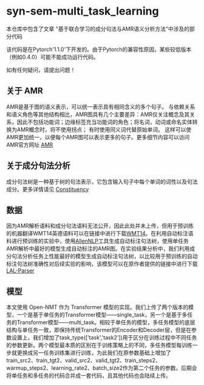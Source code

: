 # syn-sem-multi_task_learning

本仓库中包含了文章 "基于联合学习的成分句法与AMR语义分析方法"中涉及的部分代码

该代码是在Pytorch'1.1.0'下开发的。由于Pytorch的兼容性原因，某些较低版本（例如0.4.0）可能不能成功运行代码。

如有任何疑问，请提出问题！

## 关于 AMR
AMR是基于图的语义表示，可以统一表示具有相同含义的多个句子。 与依赖关系和语义角色等其他结构相比，AMR图具有几个主要差异：AMR仅关注概念及其关系，因此不包括功能词；边缘标签充当功能词的角色；将名词，动词或命名实体转换为AMR概念时，将不使用拐点； 有时使用同义词代替原始单词。 这样可以使AMR更加统一，以便每个AMR图可以表示更多的句子。更多细节内容可以访问AMR官方网址 [AMR](https://amr.isi.edu/)

## 关于成分句法分析
成分句法树是一种基于树的句法表示，它包含输入句子中每个单词的词性以及句法成分。更多详情请见 [Constituency](https://catalog.ldc.upenn.edu/LDC99T42)

## 数据

因为AMR解析语料和成分句法语料无法公开，因此此处并未上传，但用于预训练的机器翻译WMT14英德语料可以在链接中进行下载[WMT14](http://www.statmt.org/wmt14/translation-task.html)。在利用自动标注语料进行预训练的实验中，使用[AllenNLP](https://github.com/allenai/allennlp)工具生成自动标注句法树，使用单任务AMR解析中最好的模型生成自动标注的AMR图。在实验结果分析中，我们利用成分句法分析任务上性能最好的模型生成自动标注句法树，以比较用于预训练的自动标注句法树准确性对后续实验的影响，该模型可以在原作者提供的链接中进行下载[LAL-Parser](https://github.com/KhalilMrini/LAL-Parser)

## 模型

本文使用 Open-NMT 作为 Transformer 模型的实现。我们上传了两个版本的模型，一个是基于单任务的Transformer模型——single_task，另一个是基于多任务的Transformer模型——multi_task。相较于单任务的模型，多任务模型的底层结构与单任务一致，即保持传统Transformer的Encoder和Decoder层，但是在参数设置上，我们增加了task_type(['task','task2'])用于区分在训练过程中不同任务的参数更新。两个模型最本质的区别在于训练策略上的不同，多任务模型每训练一步就更换成另一任务训练集进行训练，为此我们在原参数基础上增加了train_src2、train_tgt2、valid_src2、valid_tgt2、train_steps2、warmup_steps2、learning_rate2、batch_size2作为第二个任务的参数。后期会将单任务和多任务的代码合并成一套代码，且其他代码也会陆续上传。

